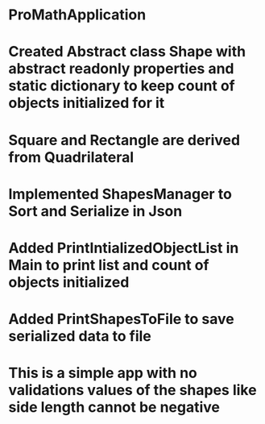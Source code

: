 # ProMathApplication
# Created Abstract class Shape with abstract readonly properties and static dictionary to keep count of objects initialized for it
# Square and Rectangle are derived from Quadrilateral
# Implemented ShapesManager to Sort and Serialize in Json
# Added PrintIntializedObjectList in Main to print list and count of objects initialized
# Added PrintShapesToFile to save serialized data to file
# This is a simple app with no validations values of the shapes like side length cannot be negative
